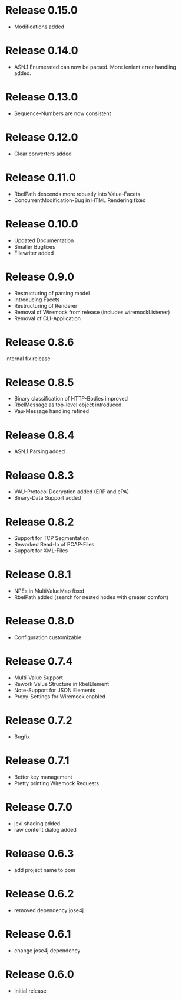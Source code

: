 # Release 0.15.0
* Modifications added

# Release 0.14.0
* ASN.1 Enumerated can now be parsed. More lenient error handling added.

# Release 0.13.0
* Sequence-Numbers are now consistent

# Release 0.12.0
* Clear converters added

# Release 0.11.0
* RbelPath descends more robustly into Value-Facets
* ConcurrentModification-Bug in HTML Rendering fixed


# Release 0.10.0
* Updated Documentation
* Smaller Bugfixes
* Filewriter added

# Release 0.9.0
* Restructuring of parsing model
* Introducing Facets
* Restructuring of Renderer
* Removal of Wiremock from release (includes wiremockListener)
* Removal of CLI-Application

# Release 0.8.6
internal fix release

# Release 0.8.5
* Binary classification of HTTP-Bodies improved
* RbelMessage as top-level object introduced
* Vau-Message handling refined

# Release 0.8.4
- ASN.1 Parsing added

# Release 0.8.3
- VAU-Protocol Decryption added (ERP and ePA)
- Binary-Data Support added

# Release 0.8.2
- Support for TCP Segmentation
- Reworked Read-In of PCAP-Files
- Support for XML-Files

# Release 0.8.1
- NPEs in MultiValueMap fixed
- RbelPath added (search for nested nodes with greater comfort)

# Release 0.8.0
- Configuration customizable

# Release 0.7.4
- Multi-Value Support
- Rework Value Structure in RbelElement
- Note-Support for JSON Elements
- Proxy-Settings for Wiremock enabled

# Release 0.7.2
* Bugfix

# Release 0.7.1
* Better key management
* Pretty printing Wiremock Requests

# Release 0.7.0
* jexl shading added
* raw content dialog added

# Release 0.6.3
* add project name to pom

# Release 0.6.2
* removed dependency jose4j

# Release 0.6.1
* change jose4j dependency

# Release 0.6.0
* Initial release

